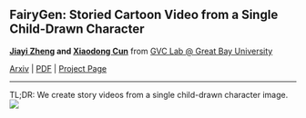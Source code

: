 ## FairyGen: Storied Cartoon Video from a Single Child-Drawn Character

<b>[Jiayi Zheng]() and [Xiaodong Cun](http://vinthony.github.io)</b> from [GVC Lab @ Great Bay University](http://gvclab.github.io)

[Arxiv]() | [PDF]() | [Project Page](https://jayleejia.github.io/FairyGen/)

---
TL;DR: We create story videos from a single child-drawn character image.
<img src='https://github-production-user-asset-6210df.s3.amazonaws.com/4397546/458439203-fb2f5ddd-65ac-491c-88b3-39f757e4d8fb.gif?X-Amz-Algorithm=AWS4-HMAC-SHA256&X-Amz-Credential=AKIAVCODYLSA53PQK4ZA%2F20250624%2Fus-east-1%2Fs3%2Faws4_request&X-Amz-Date=20250624T143914Z&X-Amz-Expires=300&X-Amz-Signature=39b0eabcb5b41f72ebcbae866c7c6e554b981878c8613b3a99fab5af4e4fb37b&X-Amz-SignedHeaders=host'/>

